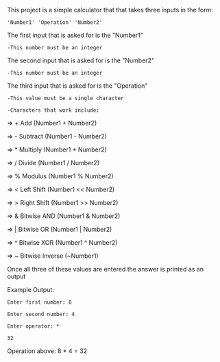 This project is a simple calculator that that takes three inputs in the form:

	'Number1' 'Operation' 'Number2'
  
The first input that is asked for is the "Number1"

	-This number must be an integer
  
The second input that is asked for is the "Number2"

  	-This number must be an integer
  
The third input that is asked for is the "Operation"

  	-This value must be a single character
  
 	-Characters that work include:
  
  
  => + Add (Number1 + Number2)           
  
  => - Subtract (Number1 - Number2)      
  
  => * Multiply (Number1 * Number2)      
  
  => / Divide (Number1 / Number2)        
  
  => % Modulus (Number1 % Number2)       
  
  => < Left Shift (Number1 << Number2)   
  
  => > Right Shift (Number1 >> Number2)  
  
  => & Bitwise AND (Number1 & Number2)   
  
  => | Bitwise OR (Number1 | Number2)    
  
  => ^ Bitwise XOR (Number1 ^ Number2)   
  
  => ~ Bitwise Inverse (~Number1)        
  
  
Once all three of these values are entered the answer is printed as an output


Example Output:

	Enter first number: 8

	Enter second number: 4

	Enter operator: *

	32


Operation above: 8 * 4 = 32

